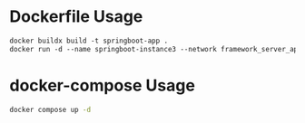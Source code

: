 # Dockerfile Usage

```dockerfile
docker buildx build -t springboot-app .
docker run -d --name springboot-instance3 --network framework_server_app-network -p 8080:8080 springboot-app
```

# docker-compose Usage

```bash
docker compose up -d
```
